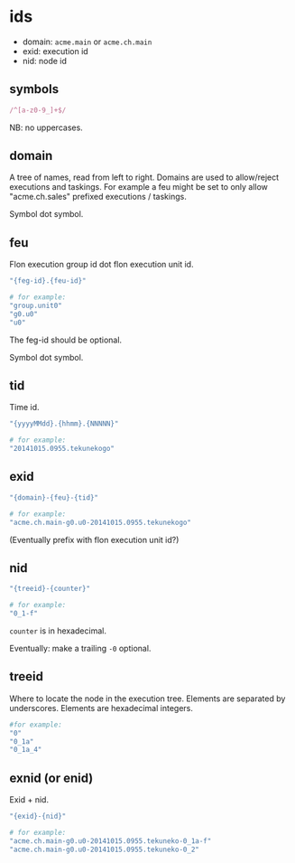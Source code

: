 
# ids

* domain: `acme.main` or `acme.ch.main`
* exid: execution id
* nid: node id

## symbols

```ruby
/^[a-z0-9_]+$/
```

NB: no uppercases.

## domain

A tree of names, read from left to right. Domains are used to allow/reject executions and taskings. For example a feu might be set to only allow "acme.ch.sales" prefixed executions / taskings.

Symbol dot symbol.

## feu

Flon execution group id dot flon execution unit id.

```ruby
"{feg-id}.{feu-id}"

# for example:
"group.unit0"
"g0.u0"
"u0"
```
The feg-id should be optional.

Symbol dot symbol.

## tid

Time id.

```ruby
"{yyyyMMdd}.{hhmm}.{NNNNN}"

# for example:
"20141015.0955.tekunekogo"
```

## exid

```ruby
"{domain}-{feu}-{tid}"

# for example:
"acme.ch.main-g0.u0-20141015.0955.tekunekogo"
```
(Eventually prefix with flon execution unit id?)

## nid

```ruby
"{treeid}-{counter}"

# for example:
"0_1-f"
```

`counter` is in hexadecimal.

Eventually: make a trailing `-0` optional.

## treeid

Where to locate the node in the execution tree. Elements are separated by underscores. Elements are hexadecimal integers.

```ruby
#for example:
"0"
"0_1a"
"0_1a_4"
```

## exnid (or enid)

Exid + nid.

```ruby
"{exid}-{nid}"

# for example:
"acme.ch.main-g0.u0-20141015.0955.tekuneko-0_1a-f"
"acme.ch.main-g0.u0-20141015.0955.tekuneko-0_2"
```

